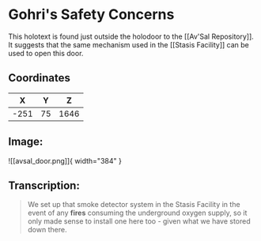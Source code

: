 # Gohri's Safety Concerns

This holotext is found just outside the holodoor to the [[Av'Sal Repository]]. It suggests that the same mechanism used in the [[Stasis Facility]] can be used to open this door.

## Coordinates
| **X** | **Y** | **Z** |
| :---: | :---: | :---: |
| -251 |  75  | 1646 |

## Image:

![[avsal_door.png]]{ width="384" }

## Transcription:
> We set up that smoke detector system in the Stasis Facility in the event of any **fires** consuming the underground oxygen supply, so it only made sense to install one here too - given what we have stored down there.
